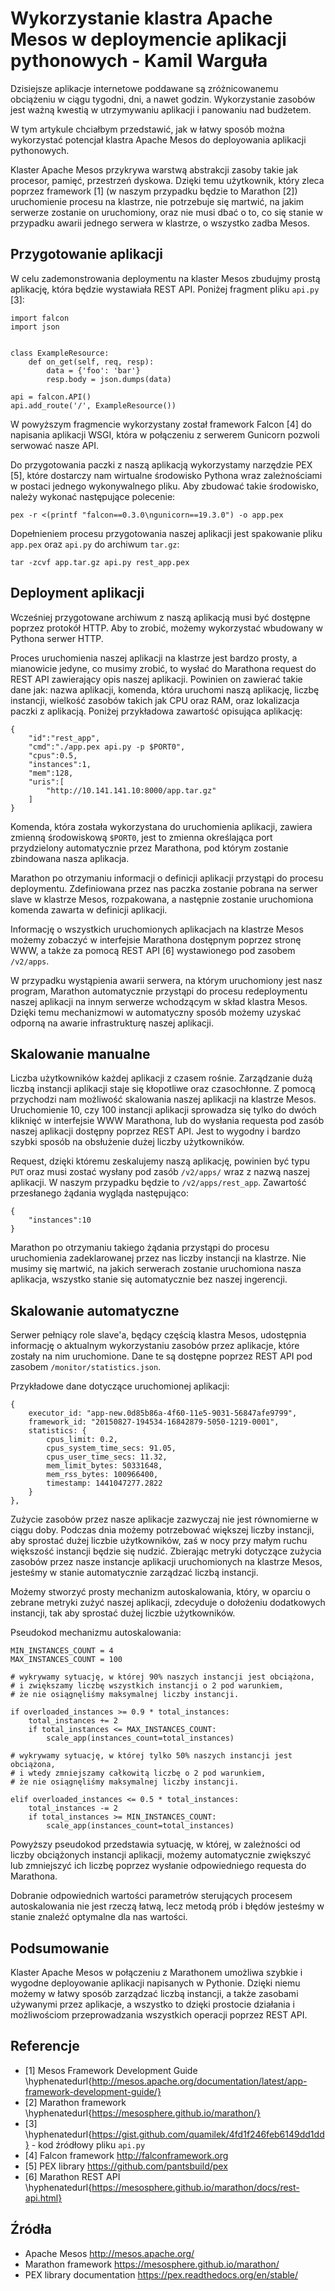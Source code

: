 # Wykorzystanie klastra Apache Mesos w deploymencie aplikacji pythonowych - Kamil Warguła

Dzisiejsze aplikacje internetowe poddawane są zróżnicowanemu obciążeniu w
ciągu tygodni, dni, a nawet godzin. Wykorzystanie zasobów jest ważną kwestią
w utrzymywaniu aplikacji i panowaniu nad budżetem.

W tym artykule chciałbym przedstawić, jak w łatwy sposób można wykorzystać
potencjał klastra Apache Mesos do deployowania aplikacji pythonowych.

Klaster Apache Mesos przykrywa warstwą abstrakcji zasoby takie jak
procesor, pamięć, przestrzeń dyskowa. Dzięki temu użytkownik, który
zleca poprzez framework [1] (w naszym przypadku będzie to Marathon [2])
uruchomienie procesu na klastrze, nie potrzebuje się martwić, na jakim
serwerze zostanie on uruchomiony, oraz nie musi dbać o to, co się stanie
w przypadku awarii jednego serwera w klastrze, o wszystko zadba Mesos.

## Przygotowanie aplikacji

W celu zademonstrowania deploymentu na klaster Mesos zbudujmy prostą
aplikację, która będzie wystawiała REST API. Poniżej
fragment pliku `api.py` [3]:

    import falcon
    import json


    class ExampleResource:
        def on_get(self, req, resp):
            data = {'foo': 'bar'}
            resp.body = json.dumps(data)

    api = falcon.API()
    api.add_route('/', ExampleResource())

W powyższym fragmencie wykorzystany został framework Falcon [4]
do napisania aplikacji WSGI, która w połączeniu z serwerem Gunicorn pozwoli
serwować nasze API.

Do przygotowania paczki z naszą aplikacją wykorzystamy narzędzie PEX [5],
które dostarczy nam wirtualne środowisko Pythona wraz zależnościami w
postaci jednego wykonywalnego pliku. Aby zbudować takie środowisko, należy
wykonać następujące polecenie:

    pex -r <(printf "falcon==0.3.0\ngunicorn==19.3.0") -o app.pex

Dopełnieniem procesu przygotowania naszej aplikacji jest spakowanie
pliku `app.pex` oraz `api.py` do archiwum `tar.gz`:

    tar -zcvf app.tar.gz api.py rest_app.pex


## Deployment aplikacji

Wcześniej przygotowane archiwum z naszą aplikacją musi być dostępne
poprzez protokół HTTP. Aby to zrobić, możemy wykorzystać wbudowany w Pythona
serwer HTTP.

Proces uruchomienia naszej aplikacji na klastrze jest bardzo prosty,
a mianowicie jedyne, co musimy zrobić, to wysłać do Marathona request do REST API
zawierający opis naszej aplikacji. Powinien on zawierać takie dane jak:
nazwa aplikacji, komenda, która uruchomi naszą aplikację, liczbę instancji,
wielkość zasobów takich jak CPU oraz RAM, oraz lokalizacja paczki z aplikacją.
Poniżej przykładowa zawartość opisująca aplikację:

    {
        "id":"rest_app",
        "cmd":"./app.pex api.py -p $PORT0",
        "cpus":0.5,
        "instances":1,
        "mem":128,
        "uris":[
            "http://10.141.141.10:8000/app.tar.gz"
        ]
    }

Komenda, która została wykorzystana do uruchomienia aplikacji, zawiera
zmienną środowiskową `$PORT0`, jest to zmienna określająca port przydzielony
automatycznie przez Marathona, pod którym zostanie zbindowana nasza aplikacja.

Marathon po otrzymaniu informacji o definicji aplikacji przystąpi do procesu
deploymentu. Zdefiniowana przez nas paczka zostanie pobrana na serwer
slave w klastrze Mesos, rozpakowana, a następnie zostanie uruchomiona komenda
zawarta w definicji aplikacji.

Informację o wszystkich uruchomionych aplikacjach na klastrze Mesos możemy
zobaczyć w interfejsie Marathona dostępnym poprzez stronę WWW,
a także za pomocą REST API [6] wystawionego pod zasobem `/v2/apps`.

W przypadku wystąpienia awarii serwera, na którym uruchomiony jest nasz program,
Marathon automatycznie przystąpi do procesu redeploymentu naszej aplikacji na
innym serwerze wchodzącym w skład klastra Mesos. Dzięki temu mechanizmowi
w automatyczny sposób możemy uzyskać odporną na awarie infrastrukturę
naszej aplikacji.

## Skalowanie manualne

Liczba użytkowników każdej aplikacji z czasem rośnie. Zarządzanie dużą liczbą
instancji aplikacji staje się kłopotliwe oraz czasochłonne.
Z pomocą przychodzi nam możliwość skalowania naszej aplikacji na klastrze
Mesos. Uruchomienie 10, czy 100 instancji aplikacji sprowadza się tylko do dwóch
kliknięć w interfejsie WWW Marathona, lub do wysłania requesta pod
zasób naszej aplikacji dostępny poprzez REST API. Jest to wygodny i bardzo
szybki sposób na obsłużenie dużej liczby użytkowników.

Request, dzięki któremu zeskalujemy naszą aplikację, powinien być typu `PUT`
oraz musi zostać wysłany pod zasób `/v2/apps/` wraz z nazwą naszej aplikacji.
W naszym przypadku będzie to `/v2/apps/rest_app`.
Zawartość przesłanego żądania wygląda następująco:

    {
        "instances":10
    }

Marathon po otrzymaniu takiego żądania przystąpi do procesu uruchomienia
zadeklarowanej przez nas liczby instancji na klastrze. Nie musimy się martwić,
na jakich serwerach zostanie uruchomiona nasza aplikacja, wszystko stanie się
automatycznie bez naszej ingerencji.

## Skalowanie automatyczne

Serwer pełniący role slave'a, będący częścią klastra Mesos, udostępnia informację
o aktualnym wykorzystaniu zasobów przez aplikacje, które zostały na nim
uruchomione. Dane te są dostępne poprzez REST API pod zasobem
`/monitor/statistics.json`.

Przykładowe dane dotyczące uruchomionej aplikacji:

    {
        executor_id: "app-new.0d85b86a-4f60-11e5-9031-56847afe9799",
        framework_id: "20150827-194534-16842879-5050-1219-0001",
        statistics: {
            cpus_limit: 0.2,
            cpus_system_time_secs: 91.05,
            cpus_user_time_secs: 11.32,
            mem_limit_bytes: 50331648,
            mem_rss_bytes: 100966400,
            timestamp: 1441047277.2822
        }
    },

Zużycie zasobów przez nasze aplikacje zazwyczaj nie jest równomierne w ciągu
doby. Podczas dnia możemy potrzebować większej liczby instancji, aby sprostać
dużej liczbie użytkowników, zaś w nocy przy małym ruchu większość instancji
będzie się nudzić. Zbierając metryki dotyczące zużycia zasobów przez nasze
instancje aplikacji uruchomionych na klastrze Mesos, jesteśmy w stanie
automatycznie zarządzać liczbą instancji.

Możemy stworzyć prosty mechanizm autoskalowania, który, w oparciu o zebrane
metryki zużyć naszej aplikacji, zdecyduje o dołożeniu dodatkowych instancji,
tak aby sprostać dużej liczbie użytkowników.

Pseudokod mechanizmu autoskalowania:

    MIN_INSTANCES_COUNT = 4
    MAX_INSTANCES_COUNT = 100

    # wykrywamy sytuację, w której 90% naszych instancji jest obciążona,
    # i zwiększamy liczbę wszystkich instancji o 2 pod warunkiem,
    # że nie osiągnęliśmy maksymalnej liczby instancji.

    if overloaded_instances >= 0.9 * total_instances:
        total_instances += 2
        if total_instances <= MAX_INSTANCES_COUNT:
            scale_app(instances_count=total_instances)

    # wykrywamy sytuację, w której tylko 50% naszych instancji jest obciążona,
    # i wtedy zmniejszamy całkowitą liczbę o 2 pod warunkiem,
    # że nie osiągnęliśmy maksymalnej liczby instancji.

    elif overloaded_instances <= 0.5 * total_instances:
        total_instances -= 2
        if total_instances >= MIN_INSTANCES_COUNT:
            scale_app(instances_count=total_instances)

Powyższy pseudokod przedstawia sytuację, w której, w zależności od liczby
obciążonych instancji aplikacji, możemy automatycznie zwiększyć lub zmniejszyć
ich liczbę poprzez wysłanie odpowiedniego requesta do Marathona.

Dobranie odpowiednich wartości parametrów sterujących procesem
autoskalowania nie jest rzeczą łatwą, lecz metodą prób i błędów jesteśmy
w stanie znaleźć optymalne dla nas wartości.


## Podsumowanie

Klaster Apache Mesos w połączeniu z Marathonem umożliwa szybkie i wygodne
deployowanie aplikacji napisanych w Pythonie. Dzięki niemu możemy w łatwy
sposób zarządzać liczbą instancji, a także zasobami używanymi przez
aplikacje, a wszystko to dzięki prostocie działania i możliwościom
przeprowadzania wszystkich operacji poprzez REST API.


## Referencje

* [1] Mesos Framework Development Guide \hyphenatedurl{http://mesos.apache.org/documentation/latest/app-framework-development-guide/}
* [2] Marathon framework \hyphenatedurl{https://mesosphere.github.io/marathon/}
* [3] \hyphenatedurl{https://gist.github.com/quamilek/4fd1f246feb6149dd1dd} - kod źródłowy pliku `api.py`
* [4] Falcon framework http://falconframework.org
* [5] PEX library https://github.com/pantsbuild/pex
* [6] Marathon REST API \hyphenatedurl{https://mesosphere.github.io/marathon/docs/rest-api.html}

## Źródła

* Apache Mesos http://mesos.apache.org/
* Marathon framework https://mesosphere.github.io/marathon/
* PEX library documentation https://pex.readthedocs.org/en/stable/
